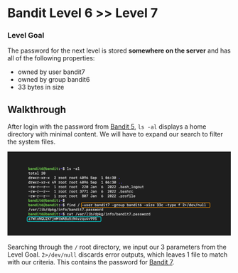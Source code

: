 # Bandit Level 6 >> Level 7

### Level Goal

The password for the next level is stored **somewhere on the server** and has all of the following properties:

- owned by user bandit7
- owned by group bandit6
- 33 bytes in size


## Walkthrough

After login with the password from [Bandit 5](https://github.com/sKoih-pond/overthewire_wargames/blob/main/Bandit/bandit5.md), `ls -al` displays a home directory with minimal content. We will have to expand our search to filter the system files.

![Command breakdown](/Bandit/BanditAssets/bandit7.png)

Searching through the `/` root directory, we input our 3 parameters from the Level Goal. `2>/dev/null` discards error outputs, which leaves 1 file to match with our criteria. This contains the password for [Bandit 7](https://github.com/sKoih-pond/overthewire_wargames/blob/main/Bandit/bandit8.md).
